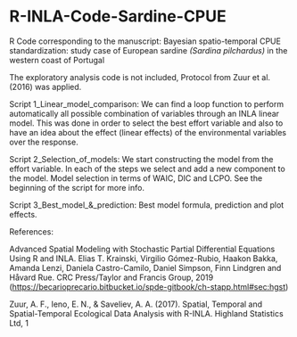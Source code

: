 # R-INLA-Code-Sardine-CPUE

R Code corresponding to the manuscript: Bayesian spatio-temporal CPUE standardization: study case of European sardine *(Sardina pilchardus)* in the western coast of Portugal

The exploratory analysis code is not included, Protocol from Zuur et al. (2016) was applied.

Script 1_Linear_model_comparison: We can find a loop function to perform automatically all possible combination of variables through an INLA linear model. This was done in order to select the best effort variable and also to have an idea about the effect (linear effects) of the environmental variables over the response.

Script 2_Selection_of_models: We start constructing the model from the effort variable. In each of the steps we select and add a new component to the model. Model selection in terms of WAIC, DIC and LCPO. See the beginning of the script for more info.

Script 3_Best_model\_&\_prediction: Best model formula, prediction and plot effects.

References:

Advanced Spatial Modeling with Stochastic Partial Differential Equations Using R and INLA. Elias T. Krainski, Virgilio Gómez-Rubio, Haakon Bakka, Amanda Lenzi, Daniela Castro-Camilo, Daniel Simpson, Finn Lindgren and Håvard Rue. CRC Press/Taylor and Francis Group, 2019 (<https://becarioprecario.bitbucket.io/spde-gitbook/ch-stapp.html#sec:hgst>)

Zuur, A. F., Ieno, E. N., & Saveliev, A. A. (2017). Spatial, Temporal and Spatial-Temporal Ecological Data Analysis with R-INLA. Highland Statistics Ltd, 1
